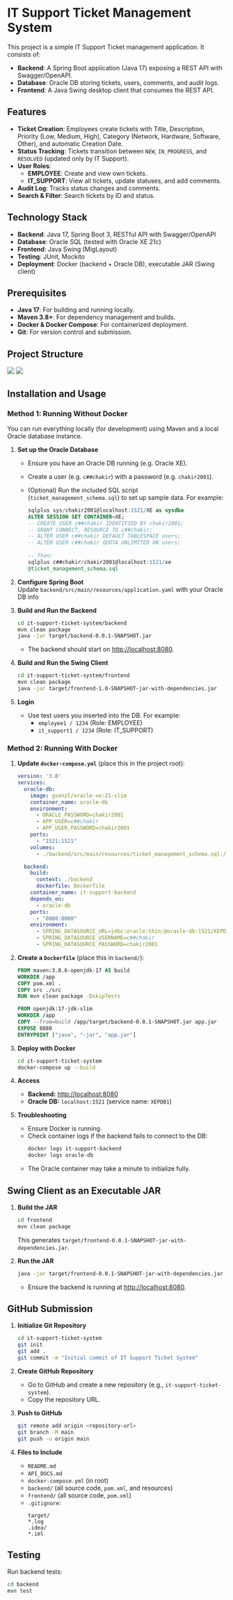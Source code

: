 # IT Support Ticket Management System

This project is a simple IT Support Ticket management application. It consists of:

- **Backend**: A Spring Boot application (Java 17) exposing a REST API with Swagger/OpenAPI.  
- **Database**: Oracle DB storing tickets, users, comments, and audit logs.  
- **Frontend**: A Java Swing desktop client that consumes the REST API.

## Features

- **Ticket Creation**: Employees create tickets with Title, Description, Priority (Low, Medium, High), Category (Network, Hardware, Software, Other), and automatic Creation Date.
- **Status Tracking**: Tickets transition between `NEW`, `IN_PROGRESS`, and `RESOLVED` (updated only by IT Support).
- **User Roles**:
  - **EMPLOYEE**: Create and view own tickets.
  - **IT_SUPPORT**: View all tickets, update statuses, and add comments.
- **Audit Log**: Tracks status changes and comments.
- **Search & Filter**: Search tickets by ID and status.

## Technology Stack
- **Backend**: Java 17, Spring Boot 3, RESTful API with Swagger/OpenAPI
- **Database**: Oracle SQL (tested with Oracle XE 21c)
- **Frontend**: Java Swing (MigLayout)
- **Testing**: JUnit, Mockito
- **Deployment**: Docker (backend + Oracle DB), executable JAR (Swing client)

## Prerequisites
- **Java 17**: For building and running locally.
- **Maven 3.8+**: For dependency management and builds.
- **Docker & Docker Compose**: For containerized deployment.
- **Git**: For version control and submission.

## Project Structure
<img src="captures/Capture1.PNG">
<img src="captures/Capture2.PNG">

## Installation and Usage

### Method 1: Running Without Docker

You can run everything locally (for development) using Maven and a local Oracle database instance.

1. **Set up the Oracle Database**
    - Ensure you have an Oracle DB running (e.g. Oracle XE).
    - Create a user (e.g. `c##chakir`) with a password (e.g. `chakir2001`).
    - (Optional) Run the included SQL script (`ticket_management_schema.sql`) to set up sample data. For example:

      ```sql
      sqlplus sys/chakir2001@localhost:1521/XE as sysdba
      ALTER SESSION SET CONTAINER=XE;
      -- CREATE USER c##chakir IDENTIFIED BY chakir2001;
      -- GRANT CONNECT, RESOURCE TO c##chakir;
      -- ALTER USER c##chakir DEFAULT TABLESPACE users;
      -- ALTER USER c##chakir QUOTA UNLIMITED ON users;
 
      -- Then:
      sqlplus c##chakir/chakir2001@localhost:1521/xe
      @ticket_management_schema.sql
      ```

2. **Configure Spring Boot**  
   Update `backend/src/main/resources/application.yaml` with your Oracle DB info

3. **Build and Run the Backend**

   ```bash
   cd it-support-ticket-system/backend
   mvn clean package
   java -jar target/backend-0.0.1-SNAPSHOT.jar
   ```

   - The backend should start on [http://localhost:8080](http://localhost:8080).

4. **Build and Run the Swing Client**

   ```bash
   cd it-support-ticket-system/frontend
   mvn clean package
   java -jar target/frontend-1.0-SNAPSHOT-jar-with-dependencies.jar
   ```

5. **Login**
   - Use test users you inserted into the DB. For example:
     - `employee1 / 1234` (Role: EMPLOYEE)
     - `it_support1 / 1234` (Role: IT_SUPPORT)

### Method 2: Running With Docker

1. **Update `docker-compose.yml`** (place this in the project root):
   ```yaml
   version: '3.8'
   services:
     oracle-db:
       image: gvenzl/oracle-xe:21-slim
       container_name: oracle-db
       environment:
         - ORACLE_PASSWORD=chakir2001
         - APP_USER=c##chakir
         - APP_USER_PASSWORD=chakir2001
       ports:
         - "1521:1521"
       volumes:
         - ./backend/src/main/resources/ticket_management_schema.sql:/docker-entrypoint-initdb.d/ticket_management_schema.sql

     backend:
       build:
         context: ./backend
         dockerfile: Dockerfile
       container_name: it-support-backend
       depends_on:
         - oracle-db
       ports:
         - "8080:8080"
       environment:
         - SPRING_DATASOURCE_URL=jdbc:oracle:thin:@oracle-db:1521/XEPDB1
         - SPRING_DATASOURCE_USERNAME=c##chakir
         - SPRING_DATASOURCE_PASSWORD=chakir2001
   ```

2. **Create a `Dockerfile`** (place this in `backend/`):

   ```Dockerfile
   FROM maven:3.8.6-openjdk-17 AS build
   WORKDIR /app
   COPY pom.xml .
   COPY src ./src
   RUN mvn clean package -DskipTests

   FROM openjdk:17-jdk-slim
   WORKDIR /app
   COPY --from=build /app/target/backend-0.0.1-SNAPSHOT.jar app.jar
   EXPOSE 8080
   ENTRYPOINT ["java", "-jar", "app.jar"]
   ```

3. **Deploy with Docker**

   ```bash
   cd it-support-ticket-system
   docker-compose up --build
   ```

4. **Access**
   - **Backend:** [http://localhost:8080](http://localhost:8080)
   - **Oracle DB:** `localhost:1521` (service name: `XEPDB1`)

5. **Troubleshooting**
   - Ensure Docker is running.
   - Check container logs if the backend fails to connect to the DB:
     ```bash
     docker logs it-support-backend
     docker logs oracle-db
     ```
   - The Oracle container may take a minute to initialize fully.

## Swing Client as an Executable JAR

1. **Build the JAR**
   ```bash
   cd frontend
   mvn clean package
   ```
   This generates `target/frontend-0.0.1-SNAPSHOT-jar-with-dependencies.jar`.

2. **Run the JAR**
   ```bash
   java -jar target/frontend-0.0.1-SNAPSHOT-jar-with-dependencies.jar
   ```
   - Ensure the backend is running at [http://localhost:8080](http://localhost:8080).

## GitHub Submission

1. **Initialize Git Repository**
   ```bash
   cd it-support-ticket-system
   git init
   git add .
   git commit -m "Initial commit of IT Support Ticket System"
   ```

2. **Create GitHub Repository**
   - Go to GitHub and create a new repository (e.g., `it-support-ticket-system`).
   - Copy the repository URL.

3. **Push to GitHub**
   ```bash
   git remote add origin <repository-url>
   git branch -M main
   git push -u origin main
   ```

4. **Files to Include**
   - `README.md`
   - `API_DOCS.md`
   - `docker-compose.yml` (in root)
   - `backend/` (all source code, `pom.xml`, and resources)
   - `frontend/` (all source code, `pom.xml`)
   - `.gitignore`:
     ```
     target/
     *.log
     .idea/
     *.iml
     ```

## Testing

Run backend tests:
```bash
cd backend
mvn test
```
